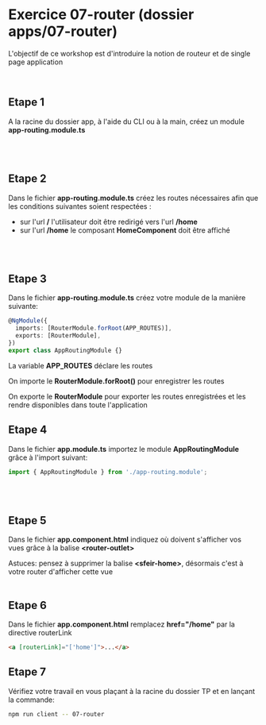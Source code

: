 # Exercice 07-router (dossier apps/07-router)

L'objectif de ce workshop est d'introduire la notion de routeur et de single page application


<br>

## Etape 1

A la racine du dossier app, à l'aide du CLI ou à la main, créez un module **app-routing.module.ts**

<br><br>

## Etape 2

Dans le fichier **app-routing.module.ts** créez les routes nécessaires afin que les conditions suivantes soient respectées :

-  sur l'url **/** l'utilisateur doit être redirigé vers l'url **/home**
-  sur l'url **/home** le composant **HomeComponent** doit être affiché

<br><br>

## Etape 3

Dans le fichier **app-routing.module.ts** créez votre module de la manière suivante:

```typescript
@NgModule({
  imports: [RouterModule.forRoot(APP_ROUTES)],
  exports: [RouterModule],
})
export class AppRoutingModule {}
```

La variable **APP_ROUTES** déclare les routes

On importe le **RouterModule.forRoot()** pour enregistrer les routes

On exporte le **RouterModule** pour exporter les routes enregistrées et les rendre disponibles dans toute l'application 

## Etape 4

Dans le fichier **app.module.ts** importez le module **AppRoutingModule** grâce à l'import suivant:

```javascript
import { AppRoutingModule } from './app-routing.module';
```

<br><br>

## Etape 5

Dans le fichier **app.component.html** indiquez où doivent s'afficher vos vues grâce à la balise **\<router-outlet>**

Astuces: pensez à supprimer la balise **\<sfeir-home>**, désormais c'est à votre router d'afficher cette vue
<br><br>

## Etape 6

Dans le fichier **app.component.html** remplacez **href="/home"** par la directive routerLink

```html
<a [routerLink]="['home']">...</a>
```

## Etape 7

Vérifiez votre travail en vous plaçant à la racine du dossier TP et en lançant la commande:

```bash
npm run client -- 07-router
```
